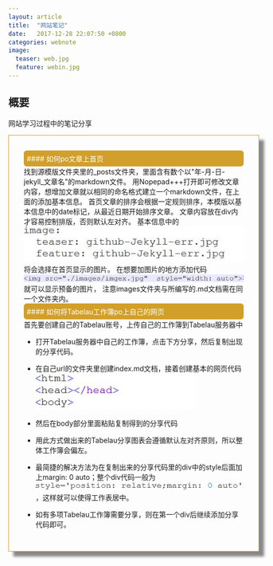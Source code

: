 ```yaml
---
layout: article
title:  "网站笔记"
date:   2017-12-28 22:07:50 +0800
categories: webnote 
image:
  teaser: web.jpg
  feature: webin.jpg
---
```




## 概要
网站学习过程中的笔记分享

<div class="row img-rounded" style="padding:30px; box-shadow: 10px 10px 5px #888888; border: 1px solid #D19F2A;">
<div class="col-md-12">
<div style="background: #D19F2A; color:white; border-radius:6px; padding:6px;"  markdown="1">
#### 如何po文章上首页
</div>
<div class="col-md-8" markdown="1" >
找到源模版文件夹里的_posts文件夹，里面含有数个以"年-月-日-jekyll_文章名"的markdown文件。
用Nopepad+++打开即可修改文章内容，想增加文章就以相同的命名格式建立一个markdown文件，在上面的添加基本信息。
首页文章的排序会根据一定规则排序，本模版以基本信息中的date标记，从最近日期开始排序文章。
文章内容放在div内才容易控制排版，否则默认左对齐。
基本信息中的<img src="./images/imgex.jpg"  style="width: auto">将会选择在首页显示的图片。
在想要加图片的地方添加代码<img src="./images/imgadd.jpg"  style="width: auto">就可以显示预备的图片，
注意images文件夹与所编写的.md文档需在同一个文件夹内。
</div>


</div>
<div style="background: #D19F2A; color:white; border-radius:6px; padding:6px;"  markdown="1">
#### 如何将Tabelau工作簿po上自己的网页
</div>
<div class="col-md-8" markdown="1" ><!-- right -->
首先要创建自己的Tabelau账号，上传自己的工作簿到Tabelau服务器中

* 打开Tabelau服务器中自己的工作簿，点击下方分享，然后复制出现的分享代码。

* 在自己url的文件夹里创建index.md文档，接着创建基本的网页代码 <img src="./images/1.jpg">
* 然后在body部分里面粘贴复制得到的分享代码
 
* 用此方式做出来的Tabelau分享图表会遵循默认左对齐原则，所以整体工作簿会偏左。

* 最简捷的解决方法为在复制出来的分享代码里的div中的style后面加上margin: 0 auto；整个div代码一般为<img src="./images/2.jpg">，这样就可以使得工作表居中。

* 如有多项Tabelau工作簿需要分享，则在第一个div后继续添加分享代码即可。

</div>
</div>

